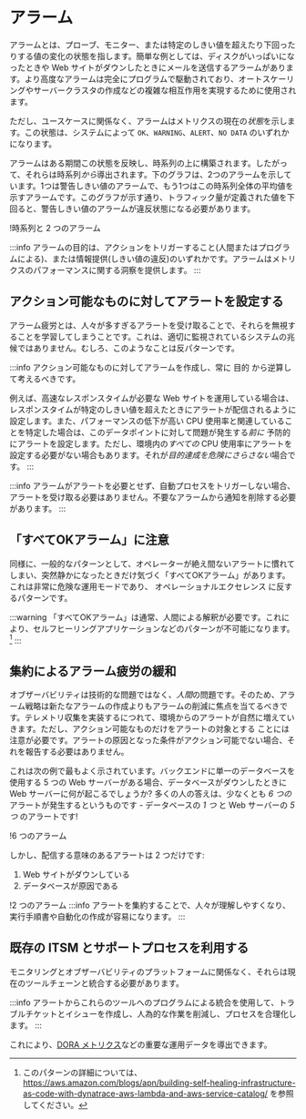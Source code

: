 # アラーム

アラームとは、プローブ、モニター、または特定のしきい値を超えたり下回ったりする値の変化の状態を指します。簡単な例としては、ディスクがいっぱいになったときや Web サイトがダウンしたときにメールを送信するアラームがあります。より高度なアラームは完全にプログラムで駆動されており、オートスケーリングやサーバークラスタの作成などの複雑な相互作用を実現するために使用されます。

ただし、ユースケースに関係なく、アラームはメトリクスの現在の*状態*を示します。この状態は、システムによって `OK`、`WARNING`、`ALERT`、`NO DATA` のいずれかになります。

アラームはある期間この状態を反映し、時系列の上に構築されます。したがって、それらは時系列*から*導出されます。下のグラフは、2つのアラームを示しています。1つは警告しきい値のアラームで、もう1つはこの時系列全体の平均値を示すアラームです。このグラフが示す通り、トラフィック量が定義された値を下回ると、警告しきい値のアラームが違反状態になる必要があります。

!時系列と 2 つのアラーム

:::info
	アラームの目的は、アクションをトリガーすること(人間またはプログラムによる)、または情報提供(しきい値の違反)のいずれかです。アラームはメトリクスのパフォーマンスに関する洞察を提供します。
:::
## アクション可能なものに対してアラートを設定する

アラーム疲労とは、人々が多すぎるアラートを受け取ることで、それらを無視することを学習してしまうことです。これは、適切に監視されているシステムの兆候ではありません。むしろ、このようなことは反パターンです。

:::info
	アクション可能なものに対してアラームを作成し、常に 目的 から逆算して考えるべきです。

例えば、高速なレスポンスタイムが必要な Web サイトを運用している場合は、レスポンスタイムが特定のしきい値を超えたときにアラートが配信されるように設定します。また、パフォーマンスの低下が高い CPU 使用率と関連していることを特定した場合は、このデータポイントに対して問題が発生する*前に* 予防的にアラートを設定します。ただし、環境内の*すべての* CPU 使用率にアラートを設定する必要がない場合もあります。それが*目的達成を危険にさらさない*場合です。 
:::

:::info
	アラームがアラートを必要とせず、自動プロセスをトリガーしない場合、アラートを受け取る必要はありません。不要なアラームから通知を削除する必要があります。
:::
## 「すべてOKアラーム」に注意

同様に、一般的なパターンとして、オペレーターが絶え間ないアラートに慣れてしまい、突然静かになったときだけ気づく「すべてOKアラーム」があります。これは非常に危険な運用モードであり、 オペレーショナルエクセレンス に反するパターンです。 

:::warning
	「すべてOKアラーム」は通常、人間による解釈が必要です。これにより、セルフヒーリングアプリケーションなどのパターンが不可能になります。[^1]
:::
## 集約によるアラーム疲労の緩和

オブザーバビリティは技術的な問題ではなく、*人間*の問題です。そのため、アラーム戦略は新たなアラームの作成よりもアラームの削減に焦点を当てるべきです。テレメトリ収集を実装するにつれて、環境からのアラートが自然に増えていきます。ただし、アクション可能なものだけをアラートの対象とする ことには注意が必要です。アラートの原因となった条件がアクション可能でない場合、それを報告する必要はありません。

これは次の例で最もよく示されています。バックエンドに単一のデータベースを使用する 5 つの Web サーバーがある場合、データベースがダウンしたときに Web サーバーに何が起こるでしょうか? 多くの人の答えは、少なくとも *6 つの* アラートが発生するというものです - データベースの *1 つ* と Web サーバーの *5 つ* のアラートです!

!6 つのアラーム

しかし、配信する意味のあるアラートは 2 つだけです:

1. Web サイトがダウンしている
2. データベースが原因である

!2 つのアラーム
:::info
    アラートを集約することで、人々が理解しやすくなり、実行手順書や自動化の作成が容易になります。
:::
## 既存の ITSM とサポートプロセスを利用する

モニタリングとオブザーバビリティのプラットフォームに関係なく、それらは現在のツールチェーンと統合する必要があります。

:::info
	アラートからこれらのツールへのプログラムによる統合を使用して、トラブルチケットとイシューを作成し、人為的な作業を削減し、プロセスを合理化します。
:::

これにより、[DORA メトリクス](https://en.wikipedia.org/wiki/DevOps)などの重要な運用データを導出できます。


[^1]: このパターンの詳細については、 https://aws.amazon.com/blogs/apn/building-self-healing-infrastructure-as-code-with-dynatrace-aws-lambda-and-aws-service-catalog/ を参照してください。
